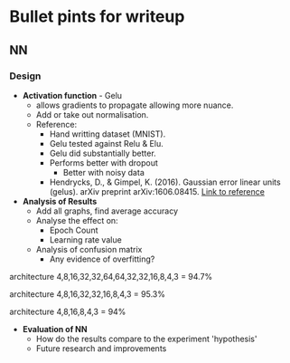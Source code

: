 # Bullet pints for writeup

## NN

### Design

* **Activation function** - Gelu
  * allows gradients to propagate allowing more nuance.
  * Add or take out normalisation.
  * Reference:
    * Hand writting dataset (MNIST).
    * Gelu tested against Relu & Elu.
    * Gelu did substantially better.
    * Performs better with dropout
      * Better with noisy data
    * Hendrycks, D., & Gimpel, K. (2016). Gaussian error    linear units (gelus). arXiv preprint arXiv:1606.08415.
    [Link to reference](https://arxiv.org/abs/1606.08415)
* **Analysis of Results**
  * Add all graphs, find average accuracy
  * Analyse the effect on:
    * Epoch Count
    * Learning rate value
  * Analysis of confusion matrix
    * Any evidence of overfitting?

architecture 4,8,16,32,32,64,64,32,32,16,8,4,3 = 94.7%

architecture 4,8,16,32,32,16,8,4,3 = 95.3%

architecture 4,8,16,8,4,3 = 94%

* **Evaluation of NN**
  * How do the results compare to the experiment 'hypothesis'
  * Future research and improvements
